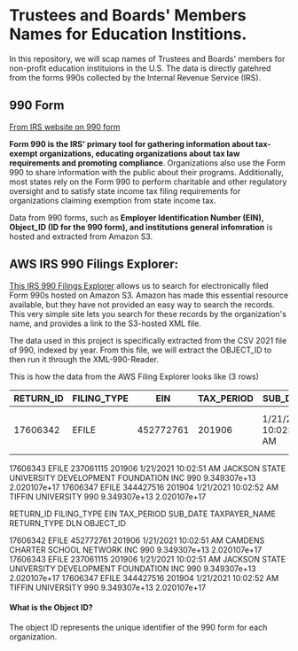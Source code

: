 # Trustees and Boards' Members Names for Education Institions. 
 
In this repository, we will scap names of Trustees and Boards' members for non-profit education instituions in the U.S. The data is directly gatehred from the forms 990s collected by the Internal Revenue Service (IRS).  

## 990 Form
[From IRS website on 990 form]

**__Form 990 is the IRS' primary tool for gathering information about tax-exempt organizations, educating organizations about tax law requirements and promoting compliance__**. Organizations also use the Form 990 to share information with the public about their programs. Additionally, most states rely on the Form 990 to perform charitable and other regulatory oversight and to satisfy state income tax filing requirements for organizations claiming exemption from state income tax.


Data from 990 forms, such as **Employer Identification Number (EIN), Object_ID (ID for the 990 form), and institutions general infomration** is hosted and extracted from Amazon S3. 

## AWS IRS 990 Filings Explorer:
[This IRS 990 Filings Explorer] allows us to search for electronically filed Form 990s hosted on Amazon S3. Amazon has made this essential resource available, but they have not provided an easy way to search the records. This very simple site lets you search for these records by the organization's name, and provides a link to the S3-hosted XML file.

The data used in this project is specifically extracted from the CSV 2021 file of 990, indexed by year. From this file, we will extract the OBJECT_ID to then run it through the XML-990-Reader.

This is how the data from the AWS Filing Explorer looks like (3 rows)

| RETURN_ID   | FILING_TYPE   | EIN   | TAX_PERIOD   | SUB_DATE   | TAXPAYER_NAME   | RETURN_TYPE   | DLN   | OBJECT_ID   | 
| ------------- | ------------- | ------------- | ------------- | ------------- | ------------- | ------------- | ------------- | ------------- |
|17606342      | EFILE   | 452772761    | 201906   | 1/21/2021 10:02:51 AM   | CAMDENS CHARTER SCHOOL NETWORK INC   | 990 9.349307e+13   | 2.020107e+17





17606343       EFILE 237061115     201906 1/21/2021 10:02:51 AM JACKSON STATE UNIVERSITY DEVELOPMENT FOUNDATION INC         990 9.349307e+13 2.020107e+17
17606347       EFILE 344427516     201904 1/21/2021 10:02:52 AM                                   TIFFIN UNIVERSITY         990 9.349307e+13 2.020107e+17


RETURN_ID FILING_TYPE       EIN TAX_PERIOD              SUB_DATE                                       TAXPAYER_NAME RETURN_TYPE          DLN    OBJECT_ID


17606342       EFILE 452772761     201906 1/21/2021 10:02:51 AM                  CAMDENS CHARTER SCHOOL NETWORK INC         990 9.349307e+13 2.020107e+17
17606343       EFILE 237061115     201906 1/21/2021 10:02:51 AM JACKSON STATE UNIVERSITY DEVELOPMENT FOUNDATION INC         990 9.349307e+13 2.020107e+17
17606347       EFILE 344427516     201904 1/21/2021 10:02:52 AM                                   TIFFIN UNIVERSITY         990 9.349307e+13 2.020107e+17

#### What is the Object ID?

The object ID represents the unique identifier of the 990 form for each organization. 

[This IRS 990 Filings Explorer]:http://irs-990-explorer.chrisgherbert.com/#aws-index-files
[From IRS website on 990 form]:https://www.irs.gov/charities-non-profits/form-990-resources-and-tools
